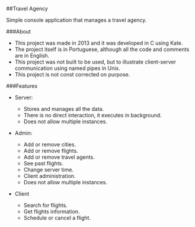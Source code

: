 ##Travel Agency

Simple console application that manages a travel agency.

###About

- This project was made in 2013 and it was developed in C using Kate. 
- The project itself is in Portuguese, although all the code and comments are in English.
- This project was not built to be used, but to illustrate client-server communication using named pipes in Unix.
- This project is not const corrected on purpose.

###Features

- Server:
  - Stores and manages all the data.
  - There is no direct interaction, it executes in background.
  - Does not allow multiple instances.

- Admin:
  - Add or remove cities.
  - Add or remove flights.
  - Add or remove travel agents.
  - See past flights.
  - Change server time.
  - Client administration.
  - Does not allow multiple instances.

- Client
  - Search for flights.
  - Get flights information.
  - Schedule or cancel a flight.